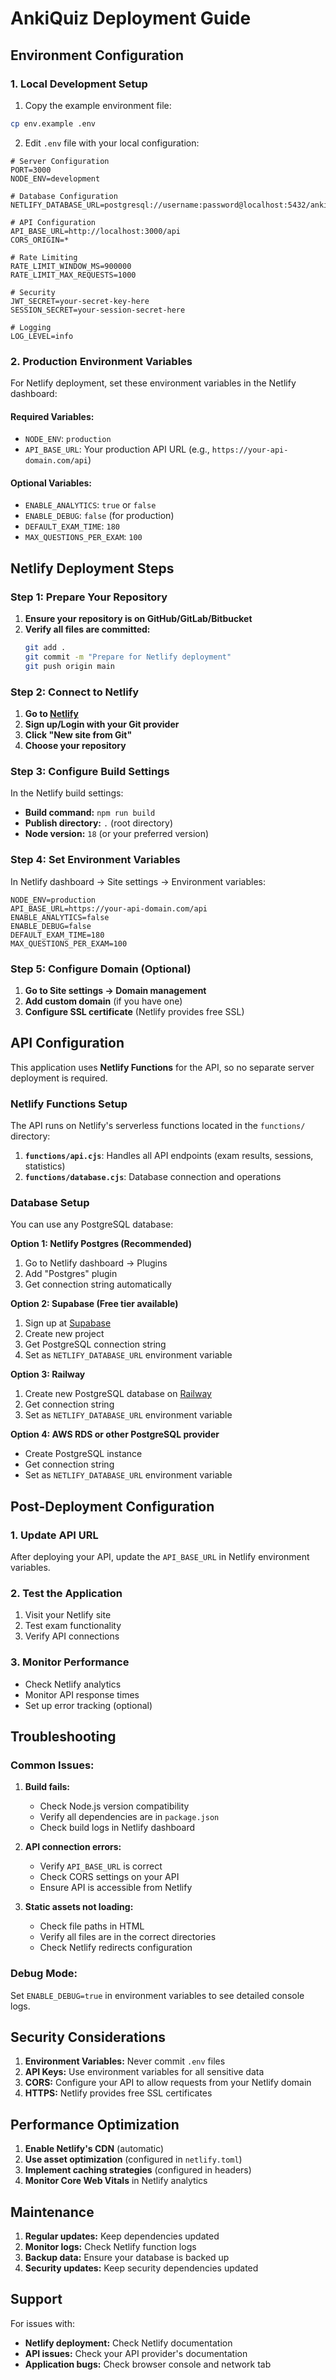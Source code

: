 # AnkiQuiz Deployment Guide

## Environment Configuration

### 1. Local Development Setup

1. Copy the example environment file:
```bash
cp env.example .env
```

2. Edit `.env` file with your local configuration:
```env
# Server Configuration
PORT=3000
NODE_ENV=development

# Database Configuration
NETLIFY_DATABASE_URL=postgresql://username:password@localhost:5432/ankiquiz

# API Configuration
API_BASE_URL=http://localhost:3000/api
CORS_ORIGIN=*

# Rate Limiting
RATE_LIMIT_WINDOW_MS=900000
RATE_LIMIT_MAX_REQUESTS=1000

# Security
JWT_SECRET=your-secret-key-here
SESSION_SECRET=your-session-secret-here

# Logging
LOG_LEVEL=info
```

### 2. Production Environment Variables

For Netlify deployment, set these environment variables in the Netlify dashboard:

#### Required Variables:
- `NODE_ENV`: `production`
- `API_BASE_URL`: Your production API URL (e.g., `https://your-api-domain.com/api`)

#### Optional Variables:
- `ENABLE_ANALYTICS`: `true` or `false`
- `ENABLE_DEBUG`: `false` (for production)
- `DEFAULT_EXAM_TIME`: `180`
- `MAX_QUESTIONS_PER_EXAM`: `100`

## Netlify Deployment Steps

### Step 1: Prepare Your Repository

1. **Ensure your repository is on GitHub/GitLab/Bitbucket**
2. **Verify all files are committed:**
   ```bash
   git add .
   git commit -m "Prepare for Netlify deployment"
   git push origin main
   ```

### Step 2: Connect to Netlify

1. **Go to [Netlify](https://netlify.com)**
2. **Sign up/Login with your Git provider**
3. **Click "New site from Git"**
4. **Choose your repository**

### Step 3: Configure Build Settings

In the Netlify build settings:

- **Build command:** `npm run build`
- **Publish directory:** `.` (root directory)
- **Node version:** `18` (or your preferred version)

### Step 4: Set Environment Variables

In Netlify dashboard → Site settings → Environment variables:

```
NODE_ENV=production
API_BASE_URL=https://your-api-domain.com/api
ENABLE_ANALYTICS=false
ENABLE_DEBUG=false
DEFAULT_EXAM_TIME=180
MAX_QUESTIONS_PER_EXAM=100
```

### Step 5: Configure Domain (Optional)

1. **Go to Site settings → Domain management**
2. **Add custom domain** (if you have one)
3. **Configure SSL certificate** (Netlify provides free SSL)

## API Configuration

This application uses **Netlify Functions** for the API, so no separate server deployment is required.

### Netlify Functions Setup

The API runs on Netlify's serverless functions located in the `functions/` directory:

1. **`functions/api.cjs`**: Handles all API endpoints (exam results, sessions, statistics)
2. **`functions/database.cjs`**: Database connection and operations

### Database Setup

You can use any PostgreSQL database:

**Option 1: Netlify Postgres (Recommended)**
1. Go to Netlify dashboard → Plugins
2. Add "Postgres" plugin
3. Get connection string automatically

**Option 2: Supabase (Free tier available)**
1. Sign up at [Supabase](https://supabase.com)
2. Create new project
3. Get PostgreSQL connection string
4. Set as `NETLIFY_DATABASE_URL` environment variable

**Option 3: Railway**
1. Create new PostgreSQL database on [Railway](https://railway.app)
2. Get connection string
3. Set as `NETLIFY_DATABASE_URL` environment variable

**Option 4: AWS RDS or other PostgreSQL provider**
- Create PostgreSQL instance
- Get connection string
- Set as `NETLIFY_DATABASE_URL` environment variable

## Post-Deployment Configuration

### 1. Update API URL
After deploying your API, update the `API_BASE_URL` in Netlify environment variables.

### 2. Test the Application
1. Visit your Netlify site
2. Test exam functionality
3. Verify API connections

### 3. Monitor Performance
- Check Netlify analytics
- Monitor API response times
- Set up error tracking (optional)

## Troubleshooting

### Common Issues:

1. **Build fails:**
   - Check Node.js version compatibility
   - Verify all dependencies are in `package.json`
   - Check build logs in Netlify dashboard

2. **API connection errors:**
   - Verify `API_BASE_URL` is correct
   - Check CORS settings on your API
   - Ensure API is accessible from Netlify

3. **Static assets not loading:**
   - Check file paths in HTML
   - Verify all files are in the correct directories
   - Check Netlify redirects configuration

### Debug Mode:
Set `ENABLE_DEBUG=true` in environment variables to see detailed console logs.

## Security Considerations

1. **Environment Variables:** Never commit `.env` files
2. **API Keys:** Use environment variables for all sensitive data
3. **CORS:** Configure your API to allow requests from your Netlify domain
4. **HTTPS:** Netlify provides free SSL certificates

## Performance Optimization

1. **Enable Netlify's CDN** (automatic)
2. **Use asset optimization** (configured in `netlify.toml`)
3. **Implement caching strategies** (configured in headers)
4. **Monitor Core Web Vitals** in Netlify analytics

## Maintenance

1. **Regular updates:** Keep dependencies updated
2. **Monitor logs:** Check Netlify function logs
3. **Backup data:** Ensure your database is backed up
4. **Security updates:** Keep security dependencies updated

## Support

For issues with:
- **Netlify deployment:** Check Netlify documentation
- **API issues:** Check your API provider's documentation
- **Application bugs:** Check browser console and network tab 